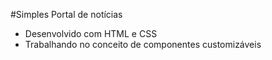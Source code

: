 #Simples Portal de notícias
- Desenvolvido com HTML e CSS
- Trabalhando no conceito de componentes customizáveis
